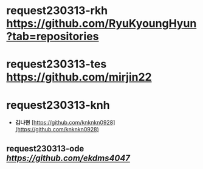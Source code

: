 # request230313-rkh <https://github.com/RyuKyoungHyun?tab=repositories>
# request230313-tes <https://github.com/mirjin22>
# request230313-knh
* **김나현** [https://github.com/knknkn0928](https://github.com/knknkn0928)
## request230313-ode _https://github.com/ekdms4047_
